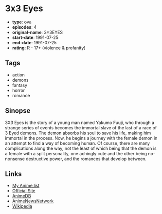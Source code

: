 # 3x3 Eyes

-   **type**: ova
-   **episodes**: 4
-   **original-name**: 3×3EYES
-   **start-date**: 1991-07-25
-   **end-date**: 1991-07-25
-   **rating**: R - 17+ (violence & profanity)

## Tags

-   action
-   demons
-   fantasy
-   horror
-   romance

## Sinopse

3X3 Eyes is the story of a young man named Yakumo Fuuji, who through a strange series of events becomes the immortal slave of the last of a race of 3 Eyed demons. The demon absorbs his soul to save his life, making him immortal in the process. Now, he begins a journey with the female demon in an attempt to find a way of becoming human. Of course, there are many complications along the way, not the least of which being that the demon is a female with a split personality, one achingly cute and the other being no-nonsense destructive power, and the romances that develop between.

## Links

-   [My Anime list](https://myanimelist.net/anime/300/3x3_Eyes)
-   [Official Site](http://www.starchild.co.jp/special/33eyes/)
-   [AnimeDB](http://anidb.info/perl-bin/animedb.pl?show=anime&aid=2)
-   [AnimeNewsNetwork](http://www.animenewsnetwork.com/encyclopedia/anime.php?id=382)
-   [Wikipedia](http://en.wikipedia.org/wiki/3×3_Eyes)
